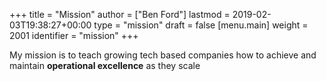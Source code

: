 +++
title = "Mission"
author = ["Ben Ford"]
lastmod = 2019-02-03T19:38:27+00:00
type = "mission"
draft = false
[menu.main]
  weight = 2001
  identifier = "mission"
+++

My mission is to teach growing tech based companies how to achieve and maintain
**operational excellence** as they scale
